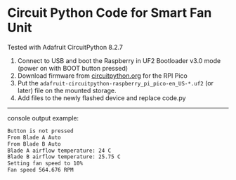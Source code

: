 # Circuit Python Code for Smart Fan Unit

Tested with Adafruit CircuitPython 8.2.7

1. Connect to USB and boot the Raspberry in UF2 Bootloader v3.0 mode (power on with BOOT button pressed)
2. Download firmware from [circuitpython.org](https://circuitpython.org/board/raspberry_pi_pico/) for the RPI Pico
3. Put the `adafruit-circuitpython-raspberry_pi_pico-en_US-*.uf2` (or later) file on the mounted storage.  
4. Add files to the newly flashed device and replace code.py

______

console output example:

```txt
Button is not pressed
From Blade A Auto
From Blade B Auto
Blade A airflow temperature: 24 C
Blade B airflow temperature: 25.75 C
Setting fan speed to 10%
Fan speed 564.676 RPM
```